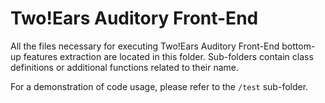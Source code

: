 Two!Ears Auditory Front-End
===========================

All the files necessary for executing Two!Ears Auditory Front-End
bottom-up features extraction are located in this folder. 
Sub-folders contain class definitions or additional functions
related to their name.

For a demonstration of code usage, please refer to 
the `/test` sub-folder.
